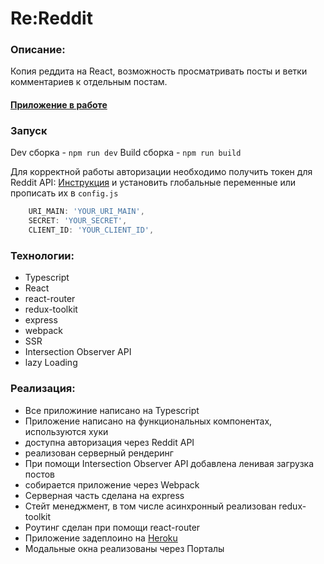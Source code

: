 # Re:Reddit 

### Описание:
Копия реддита на React, возможность просматривать посты и ветки комментариев к отдельным постам.
#### [Приложение в работе](https://my-app-redd.herokuapp.com/)

### Запуск

Dev сборка - `npm run dev`
Build сборка - `npm run build`

Для корректной работы авторизации необходимо получить токен для Reddit API:
[Инструкция](https://stackoverflow.com/questions/28955541/how-to-get-access-token-reddit-api)
и установить глобальные переменные или прописать их в `config.js`

```javascript
    URI_MAIN: 'YOUR_URI_MAIN',
    SECRET: 'YOUR_SECRET',
    CLIENT_ID: 'YOUR_CLIENT_ID',
```


### Технологии:
- Typescript 
- React 
- react-router 
- redux-toolkit 
- express 
- webpack 
- SSR 
- Intersection Observer API 
- lazy Loading

### Реализация:
- Все приложиние написано на Typescript
- Приложение написано на функциональных компонентах, используются хуки
- доступна авторизация через Reddit API
- реализован серверный рендеринг
- При помощи Intersection Observer API добавлена ленивая загрузка постов
- собирается приложение через Webpack
- Серверная часть сделана на express
- Стейт менеджмент, в том числе асинхронный реализован redux-toolkit
- Роутинг сделан при помощи react-router
- Приложение задеплоино на [Heroku](https://my-app-redd.herokuapp.com/)
- Модальные окна реализованы через Порталы

